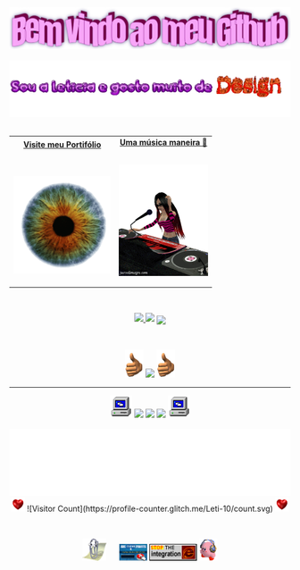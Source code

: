 
<div align="center">
  <img src="Imagens/Bem vindo.png" style="max-width: 100%;" alt="Bem vindes!!!" />
  <br />
  <br />
  <img height="" alt="Sou a Leti e graphic design is my passion" src="Imagens/oiiiii.gif"/>
  <br />
  <br />
</div>


<table width="100%" align="center">
<tr>
<td align="center">
  <a href="https://leti-10.github.io">
    <strong>Visite meu Portifólio</strong>
    <br />
    <br />
    <br />
    <p>
      <img alt="Globe" height="175" src="Imagens/6deb.gif">
    </a>
  </p>
</td>

<td align="center">
  <a href="https://youtu.be/fTH71AAxXmM?si=SqkioWTDnWLfReTo">
    <strong>Uma música maneira 🤘</strong>
    <br />
    <br />
    <p>
      <img height="200" alt="Music" src="Imagens/156V.gif">
    </a>
  </p>
</td>
</tr>
</table>

<span>&nbsp;&nbsp;&nbsp;&nbsp;</span>  

<div align="center">
  <a href="https://github.com/LeticiaLopes">
    <img height="180em" src="https://github-readme-stats.vercel.app/api?username=Leti-10&show_icons=true&theme=dracula&include_all_commits=true&count_private=true"/>
  </a>
  <img height="180em" src="https://github-readme-stats.vercel.app/api/top-langs/?username=Leti-10&layout=compact&langs_count=7&theme=dracula"/>
  <img align="center" src="https://github-readme-streak-stats.herokuapp.com/?user=Leti-10&theme=dark">
</div>

<span>&nbsp;&nbsp;&nbsp;&nbsp;</span>  

<div align="center">
  <img src="Imagens/3nRF.gif" height="50"/>
  <img src="https://go-skill-icons.vercel.app/api/icons?i=python,html,canva,css,figma,git,github,idea,java,jira,excel,ollama,maven,jax,mysql" />
  <img src="Imagens/3nRF.gif" height="50"/>
</div>

---

<div style="display: inline_block" align="center">
  <img src="Imagens/MXfm.gif" alt="pc" height='40'/>
  <a href="[https://www.instagram.com//](https://www.instagram.com/leticia_e_lopes?igsh=ZDVhZ3JyY25jeXZs)" target="_blank"><img src="https://img.shields.io/badge/-Instagram-%23E4405F?style=for-the-badge&logo=instagram&logoColor=white" target="_blank"></a>
  <a href = "mailto:Leti.oli.lopes@gmail.com"><img src="https://img.shields.io/badge/-Gmail-%23333?style=for-the-badge&logo=gmail&logoColor=white" target="_blank"></a>
  <a href="hwww.linkedin.com/in/leticia-lopes-037737325" target="_blank"><img src="https://img.shields.io/badge/-LinkedIn-%230077B5?style=for-the-badge&logo=linkedin&logoColor=white" target="_blank"></a>
  <img src="Imagens/MXfm.gif" alt="pc" height='40'/>
  <br><br>



<div align="center">
  <img height="120" alt="Thanks for visiting me" width="100%" src="Imagens/tchauuuu.gif" />
  <br />
  <img src="Imagens/6nr.gif" height="25"/>
  ![Visitor Count](https://profile-counter.glitch.me/Leti-10/count.svg)
  <img src="Imagens/6nr.gif" height="25"/>

  <span>&nbsp;&nbsp;&nbsp;&nbsp;</span>  

  <img src="Imagens/1zfr.gif" alt="clippy!!!!" height='40'/>
  <span>&nbsp;&nbsp;&nbsp;&nbsp;</span>  
  <img src="Imagens/IfAi.gif" alt="ad" height="30" />
  <img src="Imagens/WgiA.gif" alt="Microsoft Internet Explorer" height='30' />
  <img src="Imagens/45RT.gif" alt="kirby" height="40" />
  
</div>
